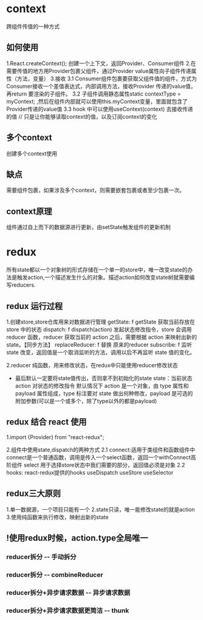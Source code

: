 # context
跨组件传值的一种方式

## 如何使用
1.React.createContext(); 创建一个上下文，返回Provider、Consumer组件
2.在需要传值的地方用Provider包裹父组件，通过Provider value属性向子组件传递属性（方法，变量）
3.接收 
    3.1 Consumer组件包裹要获取父组件值的组件，方式为Consumer接收一个差值表达式，内部调用方法，接收Provider 传递的value值，再return 要渲染的子组件。
    3.2 子组件调用静态属性static contextType = myContext; ,然后在组件内部就可以使用this.myContext变量，里面就包含了Provider传递的value值
    3.3 hook 中可以使用useContext(context) 去接收传递的值 // 只是让你能够读取context的值，以及订阅context的变化
## 多个context
创建多个context使用

## 缺点
需要组件包裹，如果涉及多个context，则需要嵌套包裹或者至少包裹一次。

## context原理
组件通过自上而下的数据源进行更新，由setState触发组件的更新机制

# redux

所有state都以一个对象树的形式存储在一个单一的store中，唯一改变state的办法是触发action,一个描述发生什么的对象。描述action如何改变state树就需要编写reducers.

## redux 运行过程
1.创建store,store仓库用来对数据进行管理 
 getState: f getState 获取当前存放在 store 中的状态
 dispatch: f dispatch(action) 发起状态修改指令，store 会调用 reducer 函数，reducer 获取当前的 action 之后，需要根据 action 来映射出新的 state。【同步方法】
 replaceReducer: f 替换 原来的reducer
 subscribe: f 监听 state 改变，返回值是一个取消监听的方法，调用以后不再监听 state 值的变化。

2.reducer 纯函数，用来修改状态，在redux中只能使用reducer修改状态
 * 最后默认一定要将state值传出，否则拿不到初始化的state
 state：当前状态
 action 对状态的修改指令
 默认情况下 action 是一个对象，由 type 属性和 payload 属性组成，type 标注要对 state 做出何种修改，payload 是可选的附加参数(可以是一个或多个，除了type以外的都是payload)

## redux 结合 react 使用
1.import {Provider} from "react-redux";
<Provider store={counterStore}>

2.组件中使用state,dispatch的两种方式
  2.1 connect:适用于类组件和函数组件中
    connect是一个普通函数，调用是传入一个select函数，返回一个withConnect高阶组件
    select 用于选择store状态中我们需要的部分，返回值必须是对象
  2.2 hooks: react-redux提供的hooks 
    useDispatch
    useStore
    useSelector

## redux三大原则
1.单一数据源，一个项目只能有一个
2.state只读，唯一能修改state的就是action
3.使用纯函数来执行修改，映射出新的state

## !使用redux时候，action.type全局唯一

### reducer拆分 -- 手动拆分
### reducer拆分 -- combineReducer
### reducer拆分+异步请求数据  -- 异步请求数据
### reducer拆分+异步请求数据更简洁 -- thunk
